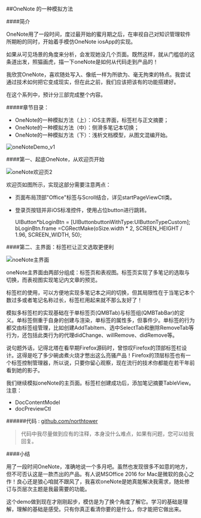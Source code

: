 ##OneNote 的一种模拟方法

####简介

OneNote用了一段时间，度过最开始的蜜月期之后，在审视自己对知识管理软件所期盼的同时，开始着手模仿OneNote iosApp的实现。

如果从可见场景的角度来分析，会发现她没几个页面。既然这样，就从门槛低的这条道出发，照猫画虎，描一下oneNote是如何从代码走到产品的！

我欣赏OneNote，喜欢随处写入、像纸一样为所欲为、毫无拘束的特点。我尝试通过技术如何把它变成现实，但在此之前，我们应该把该有的功能搭建好。

在这个系列中，预计分三部完成整个内容。

#####章节目录：

* OneNote的一种模拟方法（上）：iOS主界面，标签栏与正文摘要；
* OneNote的一种模拟方法（中）：侧滑多笔记本切换；
* OneNote的一种模拟方法（下）：浅析文档模型，从图文混编开始。


![oneNoteDemo_v1](http://upload-images.jianshu.io/upload_images/238151-2034e93c2073a278.gif?imageMogr2/auto-orient/strip)

####第一、起底OneNote，从欢迎页开始


![oneNote欢迎页2](http://upload-images.jianshu.io/upload_images/238151-51255ccc08b5862e.png?imageMogr2/auto-orient/strip%7CimageView2/2/w/1240)

欢迎页如图所示，实现这部分需要注意两点：

* 页面布局顶部"Office"标签与Scroll结合，详见startPageViewCtl类。
* 登录页按钮并非iOS标准控件，使用占位button进行跳转。


    UIButton*bLoginBtn = [UIButtonbuttonWithType:UIButtonTypeCustom];
    bLoginBtn.frame =CGRectMake(oSize.width * 2, SCREEN_HEIGHT / 1.96, SCREEN_WIDTH, 50);

####第二、主界面：标签栏让正文选取更便利

![noeNote主界面](http://upload-images.jianshu.io/upload_images/238151-a9613da4c87c1f6a.jpg?imageMogr2/auto-orient/strip%7CimageView2/2/w/1240)


oneNote主界面由两部分组成：标签页和表视图。标签页实现了多笔记的选取与切换，而表视图实现笔记内文章的预览。

标签栏的使用，可以方便地实现多笔记本之间的切换，但其局限性在于当笔记本个数过多或者笔记名称过长，标签栏用起来就不那么友好了！

模拟多标签栏的实现基础在于单标签页(QMBTab)与标签组(QMBTabBar)的定义。单标签侧重于自身的创建与渲染，单标签的属性多，但事件少。单标签的行为都交由标签组管理，比如创建AddTabItem、选中SelectTab和删除RemoveTab等行为，还包括此类行为的代理didChange、willRemove、didRemove等。

说句题外话，记得北塔在看早期Firefox源码时，曾惊叹Firefox的顶部标签栏设计。这得是吃了多少碗卤煮火烧才憋出这么亮骚产品！Firefox的顶层标签也有一个标签控制管理器，所以说，只要你留心观察，现在流行的技术你都能在若干年前看到她的影子。

我们继续模拟oneNote的主页面。标签栏创建成功后，添加笔记摘要TableView。注意：

 * DocContentModel 
 * docPreviewCtl
 

######代码 : [github.com/northtower](https://github.com/northtower/OneNoteScroll)
> 代码中我尽量做到应有的注释，本身没什么难点，如果有问题，您可以给我回复。

####小结

用了一段时间OneNote，准确地说一个多月吧。虽然也发现很多不如意的地方，但不可否认这是一款杰出的产品。有人说MSOffice 2016 for Mac是微软的良心之作！良心还是狼心咱就不跟风了，我喜欢oneNote是她真能解决我需求，随处修订与页层次主题是我最需要的功能。

这个demo做到现在才刚刚起步，模仿是为了换个角度了解它。学习的基础是理解，理解的基础是感受。只有你真正看清你要的是什么，你才能把它做出来。



